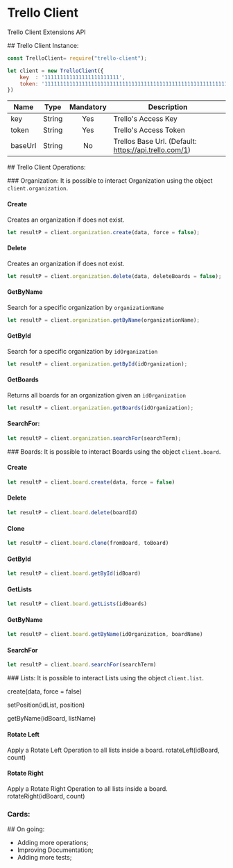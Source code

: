# Trello Client

Trello Client Extensions API

## Trello Client Instance: 

```javascript
const TrelloClient= require("trello-client");

let client = new TrelloClient({
    key  : '111111111111111111111111',
    token: '111111111111111111111111111111111111111111111111111111111111111111111111'
})
```

| Name    | Type   | Mandatory | Description                                           |
|---------|:------:|:---------:|-------------------------------------------------------|
| key     | String | Yes       | Trello's Access Key                                   |
| token   | String | Yes       | Trello's Access Token                                 | 
| baseUrl | String | No        | Trellos Base Url. (Default: https://api.trello.com/1) |


## Trello Client Operations: 

### Organization:
It is possible to interact Organization using the object `client.organization`. 

#### Create
Creates an organization if does not exist.

```javascript
let resultP = client.organization.create(data, force = false);
```

#### Delete
Creates an organization if does not exist.

```javascript
let resultP = client.organization.delete(data, deleteBoards = false);
```

#### GetByName
Search for a specific organization by `organizationName`

```javascript
let resultP = client.organization.getByName(organizationName);
```

#### GetById
Search for a specific organization by `idOrganization`

```javascript
let resultP = client.organization.getById(idOrganization);
```

#### GetBoards
Returns all boards for an organization given an `idOrganization`

```javascript
let resultP = client.organization.getBoards(idOrganization);
```

#### SearchFor:
```javascript
let resultP = client.organization.searchFor(searchTerm);
```

### Boards:
It is possible to interact Boards using the object `client.board`. 

#### Create
```javascript
let resultP = client.board.create(data, force = false)
```

#### Delete
```javascript
let resultP = client.board.delete(boardId)
```

#### Clone 
```javascript
let resultP = client.board.clone(fromBoard, toBoard)
```

#### GetById
```javascript
let resultP = client.board.getById(idBoard)
```

#### GetLists
```javascript
let resultP = client.board.getLists(idBoards)
```

#### GetByName
```javascript
let resultP = client.board.getByName(idOrganization, boardName)
```

#### SearchFor
```javascript
let resultP = client.board.searchFor(searchTerm)
```

### Lists:
It is possible to interact Lists using the object `client.list`. 

create(data, force = false)

setPosition(idList, position)

getByName(idBoard, listName)


#### Rotate Left
Apply a Rotate Left Operation to all lists inside a board.
rotateLeft(idBoard, count)

#### Rotate Right     
Apply a Rotate Right Operation to all lists inside a board.
rotateRight(idBoard, count)

### Cards:

## On going:
 - Adding more operations;
 - Improving Documentation;
 - Adding more tests;
